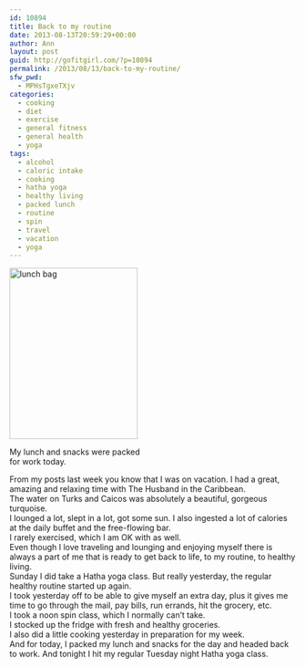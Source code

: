 ```yaml
---
id: 10894
title: Back to my routine
date: 2013-08-13T20:59:29+00:00
author: Ann
layout: post
guid: http://gofitgirl.com/?p=10894
permalink: /2013/08/13/back-to-my-routine/
sfw_pwd:
  - MPHsTgxeTXjv
categories:
  - cooking
  - diet
  - exercise
  - general fitness
  - general health
  - yoga
tags:
  - alcohol
  - caloric intake
  - cooking
  - hatha yoga
  - healthy living
  - packed lunch
  - routine
  - spin
  - travel
  - vacation
  - yoga
---
```

<div id="attachment_10895" style="width: 235px" class="wp-caption alignleft">
  <a href="http://gofitgirl.com/?attachment_id=10895" rel="attachment wp-att-10895"><img class="size-medium wp-image-10895" alt="lunch bag" src="http://gofitgirl.com/wp-content/uploads/2013/08/lunch-bag-e1376452240813-225x300.jpg" width="225" height="300" /></a>
  
  <p class="wp-caption-text">
    My lunch and snacks were packed for work today.
  </p>
</div>

  
From my posts last week you know that I was on vacation. I had a great, amazing and relaxing time with The Husband in the Caribbean.  
The water on Turks and Caicos was absolutely a beautiful, gorgeous turquoise.  
I lounged a lot, slept in a lot, got some sun. I also ingested a lot of calories at the daily buffet and the free-flowing bar.  
I rarely exercised, which I am OK with as well.  
Even though I love traveling and lounging and enjoying myself there is always a part of me that is ready to get back to life, to my routine, to healthy living.  
Sunday I did take a Hatha yoga class. But really yesterday, the regular healthy routine started up again.  
I took yesterday off to be able to give myself an extra day, plus it gives me time to go through the mail, pay bills, run errands, hit the grocery, etc.  
I took a noon spin class, which I normally can&#8217;t take.  
I stocked up the fridge with fresh and healthy groceries.  
I also did a little cooking yesterday in preparation for my week.  
And for today, I packed my lunch and snacks for the day and headed back to work. And tonight I hit my regular Tuesday night Hatha yoga class.